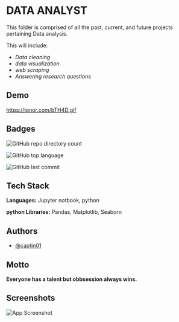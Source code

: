
# DATA ANALYST

This folder is comprised of all the past, current, and future  projects pertaining  Data analysis. 

This will include:
- *Data cleaning*
- *data visualization*
- *web scraping*
- *Answering research questions*



## Demo

https://tenor.com/bTH4D.gif





## Badges



![GitHub repo directory count](https://img.shields.io/github/directory-file-count/captin01/Projects?color=%23838996&label=Work)

![GitHub top language](https://img.shields.io/github/languages/top/captin01/Projects?color=838996)

![GitHub last commit](https://img.shields.io/github/last-commit/captin01/Projects?color=%23838996&label=Last%20seen)




## Tech Stack

**Languages:** Jupyter notbook, python

**python Libraries:** Pandas, Matplotlib, Seaborn


## Authors

- [@captin01](https://github.com/captin01)


## Motto

**Everyone has a talent but obbsession always wins.**


## Screenshots

![App Screenshot](https://www.pinterest.co.uk/pin/172755335699058347/)

